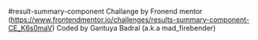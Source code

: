 #result-summary-component
Challange by Fronend mentor (https://www.frontendmentor.io/challenges/results-summary-component-CE_K6s0maV)
Coded by Gantuya Badral (a.k.a mad_firebender)
